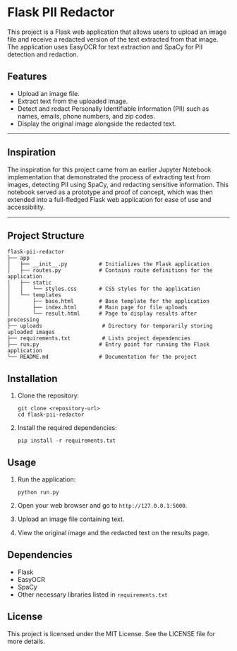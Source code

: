 # Flask PII Redactor

This project is a Flask web application that allows users to upload an image file and receive a redacted version of the text extracted from that image. The application uses EasyOCR for text extraction and SpaCy for PII detection and redaction.

## Features

- Upload an image file.
- Extract text from the uploaded image.
- Detect and redact Personally Identifiable Information (PII) such as names, emails, phone numbers, and zip codes.
- Display the original image alongside the redacted text.

---

## Inspiration

The inspiration for this project came from an earlier Jupyter Notebook implementation that demonstrated the process of extracting text from images, detecting PII using SpaCy, and redacting sensitive information. This notebook served as a prototype and proof of concept, which was then extended into a full-fledged Flask web application for ease of use and accessibility.

---

## Project Structure

```
flask-pii-redactor
├── app
│   ├── __init__.py          # Initializes the Flask application
│   ├── routes.py            # Contains route definitions for the application
│   ├── static
│   │   └── styles.css       # CSS styles for the application
│   └── templates
│       ├── base.html        # Base template for the application
│       ├── index.html       # Main page for file uploads
│       └── result.html      # Page to display results after processing
├── uploads                   # Directory for temporarily storing uploaded images
├── requirements.txt          # Lists project dependencies
├── run.py                   # Entry point for running the Flask application
└── README.md                # Documentation for the project
```

## Installation

1. Clone the repository:
   ```
   git clone <repository-url>
   cd flask-pii-redactor
   ```

2. Install the required dependencies:
   ```
   pip install -r requirements.txt
   ```

## Usage

1. Run the application:
   ```
   python run.py
   ```

2. Open your web browser and go to `http://127.0.0.1:5000`.

3. Upload an image file containing text.

4. View the original image and the redacted text on the results page.

## Dependencies

- Flask
- EasyOCR
- SpaCy
- Other necessary libraries listed in `requirements.txt`

## License

This project is licensed under the MIT License. See the LICENSE file for more details.
